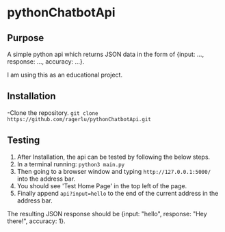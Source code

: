 # pythonChatbotApi

## Purpose
A simple python api which returns JSON data in the form of {input: ..., response: ..., accuracy: ...}.

I am using this as an educational project.

## Installation
-Clone the repository.
`git clone https://github.com/ragerlu/pythonChatbotApi.git`

## Testing
1. After Installation, the api can be tested by following the below steps.
2. In a terminal running: `python3 main.py`
3. Then going to a browser window and typing `http://127.0.0.1:5000/` into the address bar.
4. You should see 'Test Home Page' in the top left of the page.
5. Finally append `api?input=hello` to the end of the current address in the address bar.

The resulting JSON response should be {input: "hello", response: "Hey there!", accuracy: 1}.
